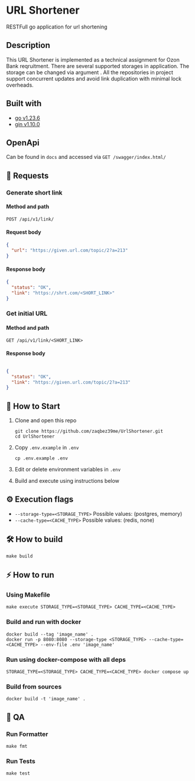 # URL Shortener

RESTFull go application for url shortening

## Description

This URL Shortener is implemented as a technical assignment for Ozon Bank reqruitment. There are several supported storages in application. The storage can be changed via argument <STORAGE>. All the repositories in project support concurrent updates and avoid link duplication with minimal lock overheads.

## Built with

* [go v1.23.6](https://go.dev/)
* [gin v1.10.0](https://gin-gonic.com/)

## OpenApi

Can be found in `docs` and accessed via `GET /swagger/index.html/`

## 🔄 Requests

### Generate short link

#### Method and path

`POST /api/v1/link/`

#### Request body

```json
{
  "url": "https://given.url.com/topic/2?a=213"
}
```

#### Response body

```json
{
  "status": "OK",
  "link": "https://shrt.com/<SHORT_LINK>"
}
```

### Get initial URL

#### Method and path

`GET /api/v1/link/<SHORT_LINK>`

#### Response body

```json

{
  "status": "OK",
  "link": "https://given.url.com/topic/2?a=213"
}
```

## 🙌 How to Start 

1. Clone and open this repo

   ```shell
   git clone https://github.com/zaqbez39me/UrlShortener.git
   cd UrlShortener
   ```

2. Copy `.env.example` in `.env`

   ```shell
   cp .env.example .env
   ```

3. Edit or delete environment variables in `.env`

4. Build and execute using instructions below

## ⚙️ Execution flags

* `--storage-type=<STORAGE_TYPE>`
  Possible values: (postgres, memory)
* `--cache-type=<CACHE_TYPE>`
  Possible values: (redis, none)

## 🛠️ How to build

```shell
make build
```

## ⚡ How to run

### Using Makefile
```shell
make execute STORAGE_TYPE=<STORAGE_TYPE> CACHE_TYPE=<CACHE_TYPE>
```

### Build and run with docker

```shell
docker build --tag 'image_name' .
docker run -p 8080:8080 --storage-type <STORAGE_TYPE> --cache-type=<CACHE_TYPE> --env-file .env 'image_name'
```

### Run using docker-compose with all deps

```shell
STORAGE_TYPE=<STORAGE_TYPE> CACHE_TYPE=<CACHE_TYPE> docker compose up
```

### Build from sources

```shell
docker build -t 'image_name' .
```

## 🔎 QA

### Run Formatter

```shell
make fmt
```

### Run Tests

```shell
make test
```
